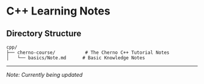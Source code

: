 # C++ Learning Notes

## Directory Structure
```
cpp/
├── cherno-course/           # The Cherno C++ Tutorial Notes
│   └── basics/Note.md      # Basic Knowledge Notes
```

---
*Note: Currently being updated*
